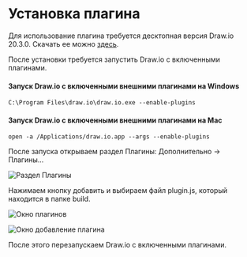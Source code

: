 Установка плагина
===
Для использование плагина требуется десктопная версия Draw.io 20.3.0.
Скачать ее можно [здесь](https://github.com/jgraph/drawio-desktop/releases/tag/v20.3.0).

После установки требуется запустить Draw.io с включенными плагинами.

#### Запуск Draw.io с включенными внешними плагинами на Windows
```C:\Program Files\draw.io\draw.io.exe --enable-plugins```

#### Запуск Draw.io с включенными внешними плагинами на Mac
```open -a /Applications/draw.io.app --args --enable-plugins```

После запуска открываем раздел Плагины: Дополнительно → Плагины...

![Раздел Плагины](/img/1.png)

Нажимаем кнопку добавить и выбираем файл plugin.js, который находится в папке build.

![Окно плагинов](/img/2.png)

![Окно добавление плагина](/img/3.png)

После этого перезапускаем Draw.io с включенными плагинами.